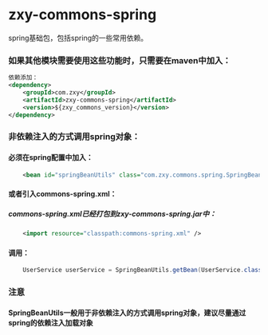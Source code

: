 # zxy-commons-spring
spring基础包，包括spring的一些常用依赖。
### 如果其他模块需要使用这些功能时，只需要在maven中加入：
```xml
依赖添加：
<dependency>
    <groupId>com.zxy</groupId>
    <artifactId>zxy-commons-spring</artifactId>
    <version>${zxy_commons_version}</version>
</dependency>
```
	
### 非依赖注入的方式调用spring对象：
#### 必须在spring配置中加入：
```xml
	<bean id="springBeanUtils" class="com.zxy.commons.spring.SpringBeanUtils" />
```

#### 或者引入commons-spring.xml：
##### commons-spring.xml已经打包到zxy-commons-spring.jar中：
```xml
	<import resource="classpath:commons-spring.xml" />
```

#### 调用：
```java
	UserService userService = SpringBeanUtils.getBean(UserService.class);
```
### 注意
#### SpringBeanUtils一般用于非依赖注入的方式调用spring对象，建议尽量通过spring的依赖注入加载对象
